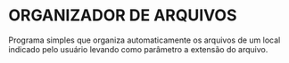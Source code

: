 # ORGANIZADOR DE ARQUIVOS

Programa simples que organiza automaticamente os arquivos de um local indicado pelo usuário levando como parâmetro a extensão do arquivo.